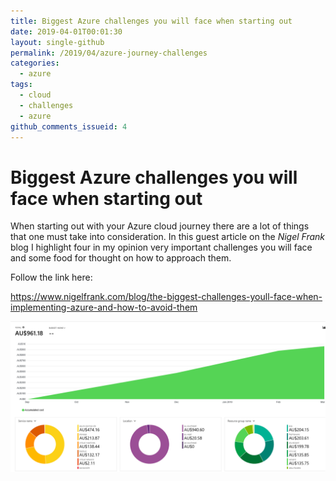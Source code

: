 ```yaml
---
title: Biggest Azure challenges you will face when starting out
date: 2019-04-01T00:01:30
layout: single-github
permalink: /2019/04/azure-journey-challenges
categories:
  - azure
tags:
  - cloud
  - challenges
  - azure
github_comments_issueid: 4
---
```

# Biggest Azure challenges you will face when starting out

When starting out with your Azure cloud journey there are a lot of things that one must take into consideration. In this guest article on the _Nigel Frank_ blog I highlight four in my opinion very important challenges you will face and some food for thought on how to approach them.<br>

Follow the link here:

<a href="https://www.nigelfrank.com/blog/the-biggest-challenges-youll-face-when-implementing-azure-and-how-to-avoid-them" target="_blank">https://www.nigelfrank.com/blog/the-biggest-challenges-youll-face-when-implementing-azure-and-how-to-avoid-them</a>

![cost management](/media/2019/04/cost.png)
